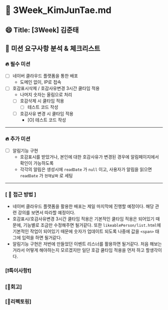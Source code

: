 # 🔎 3Week_KimJunTae.md

## 😄 Title: [3Week] 김준태

## 📕 미션 요구사항 분석 & 체크리스트

### 🔥 필수 미션

- [ ] 네이버 클라우드 플랫폼을 통한 배포
  - 도메인 없이, IP로 접속
- [ ] 호감표시삭제 / 호감사유변경 3시간 쿨타임 적용
  - 나머지 숫자는 올림으로 처리
  - [ ] 호감삭제 시 쿨타임 적용
    - [ ] 테스트 코드 작성
  - [ ] 호감사유 변경 시 쿨타임 적용
    - [O] 테스트 코드 작성

---

### 🔥 추가 미션
- [ ] 알림기능 구현
  - 호감표시를 받았거나, 본인에 대한 호감사유가 변경된 경우에 알림페이지에서 확인이 가능하도록 
  - 각각의 알림은 생성시에 `readDate` 가 `null` 이고, 사용자가 알림을 읽으면 `readDate` 가 `현재날짜` 로 세팅

---

### **[ 📗 접근 방법 ]**
- 네이버 클라우드 플랫폼을 활용한 배포는 제일 마지막에 진행할 예정이다. 해당 관련 강의를 보면서 따라할 예정이다.
- 호감표시/호감사유변경 3시간 쿨타임 적용은 기본적인 쿨타임 적용은 되어있기 때문에, 기능별로 조금만 수정해주면 될거같다.
 또한 `likeablePerson/list.html`에 기본적인 작업이 되어있기 때문에 숫자가 업데이트 되도록 나중에 값을 `<span>` 태그에 입력을 하면 될거같다.
- 알림기능 구현은 저번에 만들었던 이벤트 리스너를 활용하면 될거같다. 처음 해보는거라서 어떻게 해야하는지 모르겠지만 일단 호감 쿨타임 적용을 먼저 하고 할생각이다.

### **[❗️특이사항❗️]**

### **[🤔회고]**

### **[💫리펙토링]**
